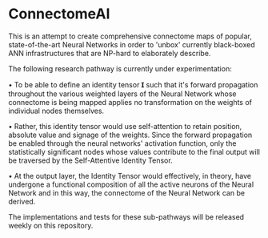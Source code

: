 # ConnectomeAI
This is an attempt to create comprehensive connectome maps of popular, state-of-the-art Neural Networks
in order to 'unbox' currently black-boxed ANN infrastructures that are NP-hard to elaborately describe.

The following research pathway is currently under experimentation:

• To be able to define an identity tensor **Ɪ** such that it's forward propagation throughout the various weighted layers of the 
Neural Network whose connectome is being mapped applies no transformation on the weights of individual nodes themselves.

• Rather, this identity tensor would use self-attention to retain position, absolute value and signage of the weights. Since the 
forward propagation be enabled through the neural networks' activation function, only the statistically significant nodes whose values
contribute to the final output will be traversed by the Self-Attentive Identity Tensor. 

• At the output layer, the Identity Tensor would effectively, in theory, have undergone a functional composition of all the active 
neurons of the Neural Network and in this way, the connectome of the Neural Network can be derived.

The implementations and tests for these sub-pathways will be released weekly on this repository. 


